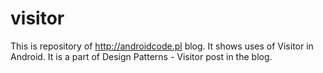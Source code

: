 # visitor
This is repository of http://androidcode.pl blog. It shows uses of Visitor in Android. It is a part of Design Patterns - Visitor post in the blog.
